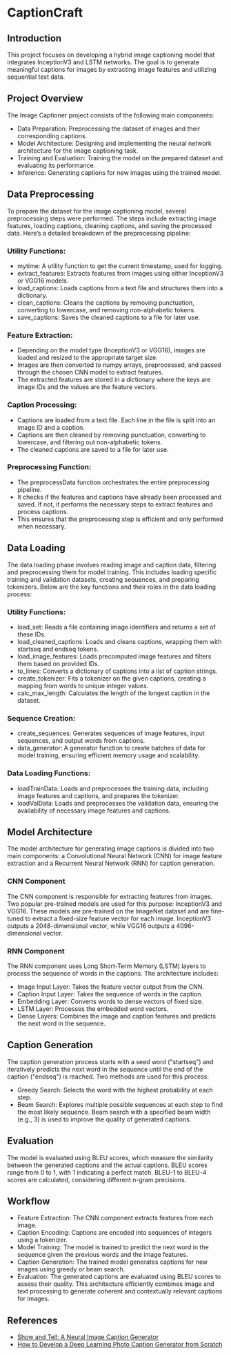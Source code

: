 
# CaptionCraft

## Introduction
This project focuses on developing a hybrid image captioning model that integrates InceptionV3 and LSTM networks. The goal is to generate meaningful captions for images by extracting image features and utilizing sequential text data.


## Project Overview
The Image Captioner project consists of the following main components:

- Data Preparation: Preprocessing the dataset of images and their corresponding captions.
- Model Architecture: Designing and implementing the neural network architecture for the image captioning task.
- Training and Evaluation: Training the model on the prepared dataset and evaluating its performance.
- Inference: Generating captions for new images using the trained model.
## Data Preprocessing
To prepare the dataset for the image captioning model, several preprocessing steps were performed. The steps include extracting image features, loading captions, cleaning captions, and saving the processed data. Here’s a detailed breakdown of the preprocessing pipeline:

### Utility Functions:

- mytime: A utility function to get the current timestamp, used for logging.
- extract_features: Extracts features from images using either InceptionV3 or VGG16 models.
- load_captions: Loads captions from a text file and structures them into a dictionary.
- clean_captions: Cleans the captions by removing punctuation, converting to lowercase, and removing non-alphabetic tokens.
- save_captions: Saves the cleaned captions to a file for later use.
### Feature Extraction:

- Depending on the model type (InceptionV3 or VGG16), images are loaded and resized to the appropriate target size.
- Images are then converted to numpy arrays, preprocessed, and passed through the chosen CNN model to extract features.
- The extracted features are stored in a dictionary where the keys are image IDs and the values are the feature vectors.
### Caption Processing:

- Captions are loaded from a text file. Each line in the file is split into an image ID and a caption.
- Captions are then cleaned by removing punctuation, converting to lowercase, and filtering out non-alphabetic tokens.
- The cleaned captions are saved to a file for later use.
### Preprocessing Function:

- The preprocessData function orchestrates the entire preprocessing pipeline.
- It checks if the features and captions have already been processed and saved. If not, it performs the necessary steps to extract features and process captions.
- This ensures that the preprocessing step is efficient and only performed when necessary.
## Data Loading

The data loading phase involves reading image and caption data, filtering and preprocessing them for model training. This includes loading specific training and validation datasets, creating sequences, and preparing tokenizers. Below are the key functions and their roles in the data loading process:

### Utility Functions:

- load_set: Reads a file containing image identifiers and returns a set of these IDs.
- load_cleaned_captions: Loads and cleans captions, wrapping them with startseq and endseq tokens.
- load_image_features: Loads precomputed image features and filters them based on provided IDs.
- to_lines: Converts a dictionary of captions into a list of caption strings.
- create_tokenizer: Fits a tokenizer on the given captions, creating a mapping from words to unique integer values.
- calc_max_length: Calculates the length of the longest caption in the dataset.
### Sequence Creation:

- create_sequences: Generates sequences of image features, input sequences, and output words from captions.
- data_generator: A generator function to create batches of data for model training, ensuring efficient memory usage and scalability.
### Data Loading Functions:

- loadTrainData: Loads and preprocesses the training data, including image features and captions, and prepares the tokenizer.
- loadValData: Loads and preprocesses the validation data, ensuring the availability of necessary image features and captions.
## Model Architecture
The model architecture for generating image captions is divided into two main components: a Convolutional Neural Network (CNN) for image feature extraction and a Recurrent Neural Network (RNN) for caption generation.

### CNN Component
The CNN component is responsible for extracting features from images. Two popular pre-trained models are used for this purpose: InceptionV3 and VGG16. These models are pre-trained on the ImageNet dataset and are fine-tuned to extract a fixed-size feature vector for each image. InceptionV3 outputs a 2048-dimensional vector, while VGG16 outputs a 4096-dimensional vector.

### RNN Component
The RNN component uses Long Short-Term Memory (LSTM) layers to process the sequence of words in the captions. The architecture includes:

- Image Input Layer: Takes the feature vector output from the CNN.
- Caption Input Layer: Takes the sequence of words in the caption.
- Embedding Layer: Converts words to dense vectors of fixed size.
- LSTM Layer: Processes the embedded word vectors.
- Dense Layers: Combines the image and caption features and predicts the next word in the sequence.




## Caption Generation

The caption generation process starts with a seed word ("startseq") and iteratively predicts the next word in the sequence until the end of the caption ("endseq") is reached. Two methods are used for this process:

- Greedy Search: Selects the word with the highest probability at each step.
- Beam Search: Explores multiple possible sequences at each step to find the most likely sequence. Beam search with a specified beam width (e.g., 3) is used to improve the quality of generated captions.
## Evaluation
The model is evaluated using BLEU scores, which measure the similarity between the generated captions and the actual captions. BLEU scores range from 0 to 1, with 1 indicating a perfect match. BLEU-1 to BLEU-4 scores are calculated, considering different n-gram precisions.
## Workflow

- Feature Extraction: The CNN component extracts features from each image.
- Caption Encoding: Captions are encoded into sequences of integers using a tokenizer.
- Model Training: The model is trained to predict the next word in the sequence given the previous words and the image features.
- Caption Generation: The trained model generates captions for new images using greedy or beam search.
- Evaluation: The generated captions are evaluated using BLEU scores to assess their quality.
This architecture efficiently combines image and text processing to generate coherent and contextually relevant captions for images.
## References
- [Show and Tell: A Neural Image Caption Generator](https://www.cv-foundation.org/openaccess/content_cvpr_2015/papers/Vinyals_Show_and_Tell_2015_CVPR_paper.pdf)
- [How to Develop a Deep Learning Photo Caption Generator from Scratch](https://machinelearningmastery.com/develop-a-deep-learning-caption-generation-model-in-python/)